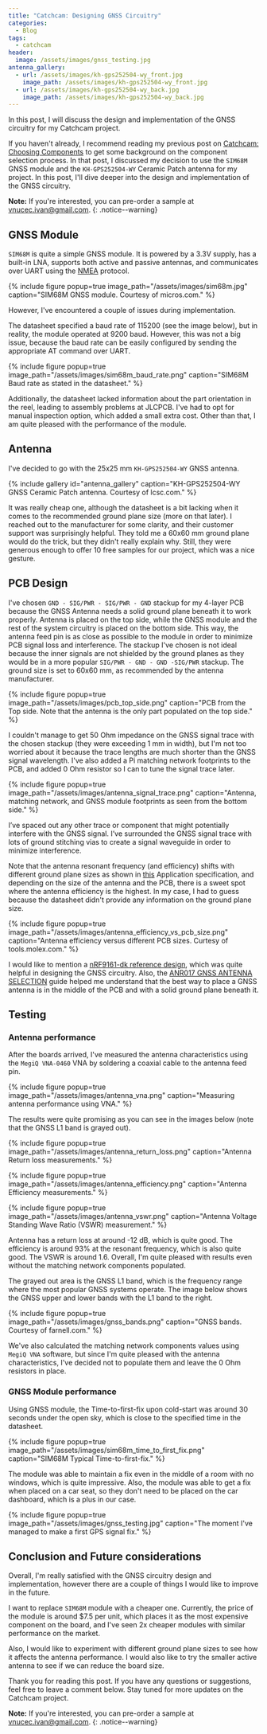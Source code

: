 ```yaml
---
title: "Catchcam: Designing GNSS Circuitry"
categories:
  - Blog
tags:
  - catchcam
header:
  image: /assets/images/gnss_testing.jpg
antenna_gallery:
  - url: /assets/images/kh-gps252504-wy_front.jpg
    image_path: /assets/images/kh-gps252504-wy_front.jpg
  - url: /assets/images/kh-gps252504-wy_back.jpg
    image_path: /assets/images/kh-gps252504-wy_back.jpg
---
```


In this post, I will discuss the design and implementation of the GNSS circuitry for my Catchcam project.

If you haven't already, I recommend reading my previous post on [Catchcam: Choosing Components](https://ivanvnucec.github.io/blog/catchcam-choosing-components/#gnss-module-and-antenna) to get some background on the component selection process. In that post, I discussed my decision to use the `SIM68M` GNSS module and the `KH-GPS252504-WY` Ceramic Patch antenna for my project. In this post, I'll dive deeper into the design and implementation of the GNSS circuitry.

**Note:** If you're interested, you can pre-order a sample at [vnucec.ivan@gmail.com](mailto:vnucec.ivan@gmail.com).
{: .notice--warning}

## GNSS Module

`SIM68M` is quite a simple GNSS module. It is powered by a 3.3V supply, has a built-in LNA, supports both active and passive antennas, and communicates over UART using the [NMEA](https://simcom.ee/documents/SIM33ELA/MT3333%20Platform%20NMEA%20Message%20Specification%20For%20GPS%2BGLONASS_V1.00.pdf) protocol.

{% include figure popup=true image_path="/assets/images/sim68m.jpg" caption="SIM68M GNSS module. Courtesy of micros.com." %}

However, I've encountered a couple of issues during implementation.

The datasheet specified a baud rate of 115200 (see the image below), but in reality, the module operated at 9200 baud. However, this was not a big issue, because the baud rate can be easily configured by sending the appropriate AT command over UART.

{% include figure popup=true image_path="/assets/images/sim68m_baud_rate.png" caption="SIM68M Baud rate as stated in the datasheet." %}

Additionally, the datasheet lacked information about the part orientation in the reel, leading to assembly problems at JLCPCB. I've had to opt for manual inspection option, which added a small extra cost. Other than that, I am quite pleased with the performance of the module.

## Antenna

I've decided to go with the 25x25 mm `KH-GPS252504-WY` GNSS antenna.

{% include gallery id="antenna_gallery" caption="KH-GPS252504-WY GNSS Ceramic Patch antenna. Courtesy of lcsc.com." %}

It was really cheap one, although the datasheet is a bit lacking when it comes to the recommended ground plane size (more on that later). I reached out to the manufacturer for some clarity, and their customer support was surprisingly helpful. They told me a 60x60 mm ground plane would do the trick, but they didn't really explain why. Still, they were generous enough to offer 10 free samples for our project, which was a nice gesture.

## PCB Design

I've chosen `GND - SIG/PWR - SIG/PWR - GND` stackup for my 4-layer PCB because the GNSS Antenna needs a solid ground plane beneath it to work properly. Antenna is placed on the top side, while the GNSS module and the rest of the system circuitry is placed on the bottom side. This way, the antenna feed pin is as close as possible to the module in order to minimize PCB signal loss and interference. The stackup I've chosen is not ideal because the inner signals are not shielded by the ground planes as they would be in a more popular `SIG/PWR - GND - GND -SIG/PWR` stackup. The ground size is set to 60x60 mm, as recommended by the antenna manufacturer.

{% include figure popup=true image_path="/assets/images/pcb_top_side.png" caption="PCB from the Top side. Note that the antenna is the only part populated on the top side." %}

I couldn't manage to get 50 Ohm impedance on the GNSS signal trace with the chosen stackup (they were exceeding 1 mm in width), but I'm not too worried about it because the trace lengths are much shorter than the GNSS signal wavelength. I've also added a Pi matching network footprints to the PCB, and added 0 Ohm resistor so I can to tune the signal trace later.

{% include figure popup=true image_path="/assets/images/antenna_signal_trace.png" caption="Antenna, matching network, and GNSS module footprints as seen from the bottom side." %}

I’ve spaced out any other trace or component that might potentially interfere with the GNSS signal. I’ve surrounded the GNSS signal trace with lots of ground stitching vias to create a signal waveguide in order to minimize interference.

Note that the antenna resonant frequency (and efficiency) shifts with different ground plane sizes as shown in [this](https://tools.molex.com/pdm_docs/as/2088900001-AS.pdf) Application specification, and depending on the size of the antenna and the PCB, there is a sweet spot where the antenna efficiency is the highest. In my case, I had to guess because the datasheet didn't provide any information on the ground plane size.

{% include figure popup=true image_path="/assets/images/antenna_efficiency_vs_pcb_size.png" caption="Antenna efficiency versus different PCB sizes. Curtesy of tools.molex.com." %}

I would like to mention a [nRF9161-dk reference design](https://cadlab.io/project/27806/master/circuit/NDAwNjg4LlBjYkRvYw%3D%3D), which was quite helpful in designing the GNSS circuitry. Also, the [ANR017 GNSS ANTENNA SELECTION](https://www.we-online.com/catalog/media/o171079v410%20ANR017_GNSS_Antenna_Selection.pdf) guide helped me understand that the best way to place a GNSS antenna is in the middle of the PCB and with a solid ground plane beneath it.

## Testing

### Antenna performance

After the boards arrived, I've measured the antenna characteristics using the `MegiQ VNA-0460` VNA by soldering a coaxial cable to the antenna feed pin.

{% include figure popup=true image_path="/assets/images/antenna_vna.png" caption="Measuring antenna performance using VNA." %}

The results were quite promising as you can see in the images below (note that the GNSS L1 band is grayed out).

{% include figure popup=true image_path="/assets/images/antenna_return_loss.png" caption="Antenna Return loss measurements." %}

{% include figure popup=true image_path="/assets/images/antenna_efficiency.png" caption="Antenna Efficiency measurements." %}

{% include figure popup=true image_path="/assets/images/antenna_vswr.png" caption="Antenna Voltage Standing Wave Ratio (VSWR) measurement." %}

Antenna has a return loss at around -12 dB, which is quite good. The efficiency is around 93% at the resonant frequency, which is also quite good. The VSWR is around 1.6. Overall, I'm quite pleased with results even without the matching network components populated.

The grayed out area is the GNSS L1 band, which is the frequency range where the most popular GNSS systems operate. The image below shows the GNSS upper and lower bands with the L1 band to the right.

{% include figure popup=true image_path="/assets/images/gnss_bands.png" caption="GNSS bands. Courtesy of farnell.com." %}

We've also calculated the matching network components values using `MegiQ VNA` software, but since I'm quite pleased with the antenna characteristics, I've decided not to populate them and leave the 0 Ohm resistors in place.

### GNSS Module performance

Using GNSS module, the Time-to-first-fix upon cold-start was around 30 seconds under the open sky, which is close to the specified time in the datasheet.

{% include figure popup=true image_path="/assets/images/sim68m_time_to_first_fix.png" caption="SIM68M Typical Time-to-first-fix." %}

The module was able to maintain a fix even in the middle of a room with no windows, which is quite impressive. Also, the module was able to get a fix when placed on a car seat, so they don't need to be placed on the car dashboard, which is a plus in our case.

{% include figure popup=true image_path="/assets/images/gnss_testing.jpg" caption="The moment I've managed to make a first GPS signal fix." %}

## Conclusion and Future considerations

Overall, I'm really satisfied with the GNSS circuitry design and implementation, however there are a couple of things I would like to improve in the future.

I want to replace `SIM68M` module with a cheaper one. Currently, the price of the module is around $7.5 per unit, which places it as the most expensive component on the board, and I've seen 2x cheaper modules with similar performance on the market.

Also, I would like to experiment with different ground plane sizes to see how it affects the antenna performance. I would also like to try the smaller active antenna to see if we can reduce the board size.

Thank you for reading this post. If you have any questions or suggestions, feel free to leave a comment below. Stay tuned for more updates on the Catchcam project.

**Note:** If you're interested, you can pre-order a sample at [vnucec.ivan@gmail.com](mailto:vnucec.ivan@gmail.com).
{: .notice--warning}
